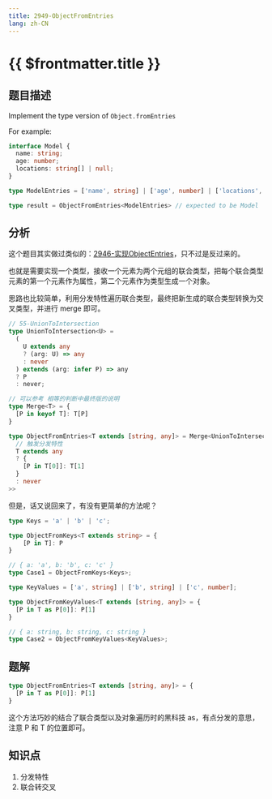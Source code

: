```yaml
---
title: 2949-ObjectFromEntries
lang: zh-CN
---
```


# {{ $frontmatter.title }}

## 题目描述

Implement the type version of ```Object.fromEntries```

For example:

```typescript
interface Model {
  name: string;
  age: number;
  locations: string[] | null;
}

type ModelEntries = ['name', string] | ['age', number] | ['locations', string[] | null];

type result = ObjectFromEntries<ModelEntries> // expected to be Model
```

## 分析

这个题目其实做过类似的：[2946-实现ObjectEntries](/medium/2946-实现ObjectEntries.md)，只不过是反过来的。

也就是需要实现一个类型，接收一个元素为两个元组的联合类型，把每个联合类型元素的第一个元素作为属性，第二个元素作为类型生成一个对象。

思路也比较简单，利用分发特性遍历联合类型，最终把新生成的联合类型转换为交叉类型，并进行 merge 即可。

```ts
// 55-UnionToIntersection
type UnionToIntersection<U> =
  (
    U extends any
    ? (arg: U) => any
    : never
  ) extends (arg: infer P) => any
  ? P
  : never;

// 可以参考 相等的判断中最终版的说明
type Merge<T> = {
  [P in keyof T]: T[P]
}

type ObjectFromEntries<T extends [string, any]> = Merge<UnionToIntersection<
  // 触发分发特性
  T extends any
  ? {
    [P in T[0]]: T[1]
  }
  : never
>>
```

但是，话又说回来了，有没有更简单的方法呢？

```ts
type Keys = 'a' | 'b' | 'c';

type ObjectFromKeys<T extends string> = {
    [P in T]: P
}

// { a: 'a', b: 'b', c: 'c' }
type Case1 = ObjectFromKeys<Keys>;

type KeyValues = ['a', string] | ['b', string] | ['c', number];

type ObjectFromKeyValues<T extends [string, any]> = {
  [P in T as P[0]]: P[1]
}

// { a: string, b: string, c: string }
type Case2 = ObjectFromKeyValues<KeyValues>;
```

## 题解

```ts
type ObjectFromEntries<T extends [string, any]> = {
  [P in T as P[0]]: P[1]
}
```

这个方法巧妙的结合了联合类型以及对象遍历时的黑科技 as，有点分发的意思，注意 P 和 T 的位置即可。

## 知识点

1. 分发特性
2. 联合转交叉